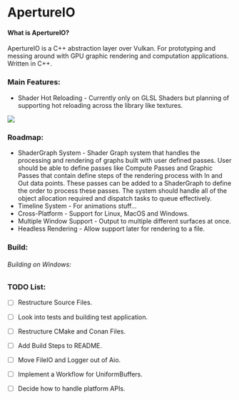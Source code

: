 # ApertureIO

#### What is ApertureIO?

ApertureIO is a C++ abstraction layer over Vulkan. For prototyping and messing around with
GPU graphic rendering and computation applications. Written in C++.

### Main Features:

* Shader Hot Reloading - Currently only on GLSL Shaders but planning of supporting hot reloading across the library like textures.

![](misc/ShaderHotReloading.gif)

### Roadmap:

* ShaderGraph System - Shader Graph system that handles the processing
  and rendering of graphs built with user defined passes. User should be
  able to define passes like Compute Passes and Graphic Passes that contain
  define steps of the rendering process with In and Out data points.
  These passes can be added to a ShaderGraph to define the order to process
  these passes. The system should handle all of the object allocation
  required and dispatch tasks to queue effectively.
* Timeline System - For animations stuff...
* Cross-Platform - Support for Linux, MacOS and Windows.
* Multiple Window Support - Output to multiple different surfaces at once.
* Headless Rendering - Allow support later for rendering to a file.

### Build:

###### Building on Windows:

### TODO List:

* [ ] Restructure Source Files.
* [ ] Look into tests and building test application.
* [ ] Restructure CMake and Conan Files.
* [ ] Add Build Steps to README.
* [ ] Move FileIO and Logger out of Aio.
* [ ] Implement a Workflow for UniformBuffers.
* [ ] Decide how to handle platform APIs.

